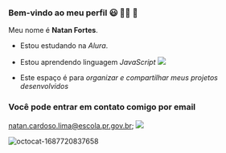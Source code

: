 ### Bem-vindo ao meu perfil :smiley: :wolf::fire: 👋

Meu nome é **Natan Fortes**.

- Estou estudando na _Alura_.
- Estou aprendendo linguagem _JavaScript_ ![](https://img.shields.io/badge/JavaScript-323330?style=for-the-badge&logo=javascript&logoColor=F7DF1E)

- Este espaço é para *organizar e compartilhar meus projetos desenvolvidos*

### Você pode entrar em contato comigo por email

natan.cardoso.lima@escola.pr.gov.br;
 ![](https://media.tenor.com/HpVRhoeRYaoAAAAd/minecraft.gif)

![octocat-1687720837658](https://github.com/NatanFortes/NatanFortes/assets/137645181/50d2bb16-c38a-4092-9725-b399cd42ffd1)
